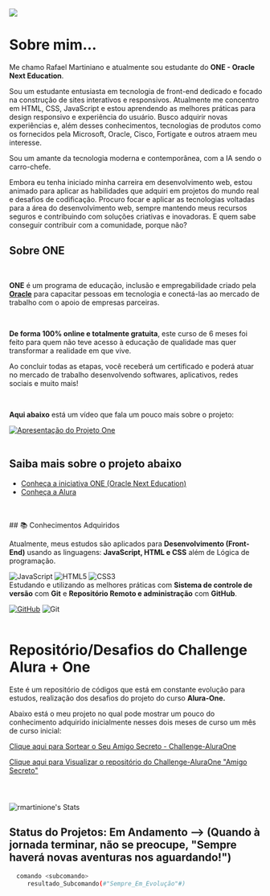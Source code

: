 # ![](https://www.alura.com.br/assets/img/depoimentos/oracle-one/logotipo-one.1730889067.svg)
# Sobre mim...

Me chamo Rafael Martiniano e atualmente sou estudante do <strong>ONE - Oracle Next Education</strong>.

Sou um estudante entusiasta em tecnologia de front-end dedicado e focado na construção de sites interativos e responsivos. 
Atualmente me concentro em HTML, CSS, JavaScript e estou aprendendo as melhores práticas para design responsivo e experiência do usuário. 
Busco adquirir novas experiências e, além desses conhecimentos, tecnologias de produtos como os fornecidos pela Microsoft, Oracle, Cisco, Fortigate e outros atraem meu interesse.

Sou um amante da tecnologia moderna e contemporânea, com a IA sendo o carro-chefe.

Embora eu tenha iniciado minha carreira em desenvolvimento web, estou animado para aplicar as habilidades que adquiri em projetos do mundo real e desafios de codificação. 
Procuro focar e aplicar as tecnologias voltadas para a área do desenvolvimento web, sempre mantendo meus recursos seguros e contribuindo com soluções criativas e inovadoras.
E quem sabe conseguir contribuir com a comunidade, porque não?


## <h2><strong>Sobre ONE</strong></h2>

<br>
<p><strong>ONE</strong> é um programa de educação, inclusão e empregabilidade criado pela <strong><u>Oracle</u></strong> para capacitar pessoas em tecnologia e conectá-las ao mercado de trabalho com o apoio de empresas parceiras.</p>
<br>
<p><strong>De forma 100% online e totalmente gratuita</strong>, este curso de 6 meses foi feito para quem não teve acesso à educação de qualidade mas quer transformar a realidade em que vive.</p>
<p>Ao concluir todas as etapas, você receberá um certificado e poderá atuar no mercado de trabalho desenvolvendo softwares, aplicativos, redes sociais e muito mais!</p>
<br>
<p><strong>Aqui abaixo</strong> está um vídeo que fala um pouco mais sobre o projeto:</p>

[![Apresentação do Projeto One](https://img.youtube.com/vi/1Yzvr9_ym7c/0.jpg)](https://www.youtube.com/watch?v=1Yzvr9_ym7c)
<br>
<br>
<h2>Saiba mais sobre o projeto abaixo</h2>

 - [Conheça a iniciativa ONE (Oracle Next Education)](https://www.oracle.com/br/education/oracle-next-education/)
 - [Conheça a Alura](https://www.alura.com.br/sobre)
<br>
<br>
## 📚 Conhecimentos Adquiridos

Atualmente, meus estudos são aplicados para **Desenvolvimento (Front-End)** usando as linguagens: **JavaScript, HTML e CSS** além de Lógica de programação.

![JavaScript](https://img.shields.io/badge/javascript-%23323330.svg?style=for-the-badge&logo=javascript&logoColor=%23F7DF1E) ![HTML5](https://img.shields.io/badge/html5-%23E34F26.svg?style=for-the-badge&logo=html5&logoColor=white) ![CSS3](https://img.shields.io/badge/css3-%231572B6.svg?style=for-the-badge&logo=css3&logoColor=white) 
<br>
Estudando e utilizando as melhores práticas com **Sistema de controle de versão** com **Git** e **Repositório Remoto e administração** com **GitHub**.

[![GitHub](https://img.shields.io/badge/GitHub-100000?style=for-the-badge&logo=github&logoColor=white)](https://rmartinione.github.io/Challenge-AluraOne) ![Git](https://img.shields.io/badge/GIT-E44C30?style=for-the-badge&logo=git&logoColor=white)
<br>
<br>
# Repositório/Desafios do Challenge Alura + One

Este é um repositório de códigos que está em constante evolução para estudos, realização dos desafios do projeto do curso **Alura-One.**

Abaixo está o meu projeto no qual pode mostrar um pouco do conhecimento adquirido inicialmente nesses dois meses de curso um mês de curso inicial:

[Clique aqui para Sortear o Seu Amigo Secreto - Challenge-AluraOne](https://rmartinione.github.io/Challenge-AluraOne/challenge-amigo-secreto/index.html)

[Clique aqui para Visualizar o repositório do Challenge-AluraOne "Amigo Secreto"](https://github.com/rmartinione/Challenge-AluraOne/tree/ff24712de38b0c1bc1baa21c8724645dd860e697/challenge-amigo-secreto)
<br>
<br>
#
![rmartinione's Stats](https://github-readme-stats.vercel.app/api?username=rmartinione&theme=tokyonight&show_icons=true&hide_border=false&count_private=false)

## Status do Projetos: Em Andamento --> (Quando à jornada terminar, não se preocupe, "Sempre haverá novas aventuras nos aguardando!")

```bash
  comando <subcomando>
     resultado_Subcomando(#"Sempre_Em_Evolução"#)
```
<br>


